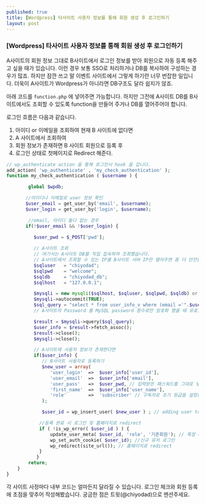 ```yaml
---
published: true
title: [Wordpress] 타사이트 사용자 정보를 통해 회원 생성 후 로그인하기 
layout: post
---
```

### [Wordpress] 타사이트 사용자 정보를 통해 회원 생성 후 로그인하기 

A사이트의 회원 정보 그대로 B사이트에서 로그인 정보를 받아 회원으로 자동 등록 해주고 싶을 때가 있습니다. 이런 경우 보통 SSO로 처리하거나 DB를 복사하여 구성하는 경우가 많죠. 하지만 잠깐 쓰고 말 이벤트 사이트에서 그렇게 하기란 너무 번잡한 일입니다. 더욱이 A사이트가 Wordpress가 아니라면 DB구조도 달라 쉽지가 않죠.

아래 코드를 `function.php` 에 넣어주면 가능합니다.
하지만 그전에 A사이트 DB를 B사이트에서도 조회할 수 있도록 function을 만들어 주거나 DB를 열어주어야 합니다.

로그인 흐름은 다음과 같습니다.

1. 아이디 or 이메일을 조회하여 현재 B 사이트에 없다면
2. A 사이트에서 조회하여 
3. 회원 정보가 존재하면 B 사이트 회원으로 등록 후 
4. 로그인 상태로 첫페이지로 Redirect 해준다.

```php
// wp_authenticate action 을 통해 로그인시 hook 을 겁니다.
add_action( 'wp_authenticate' , 'my_check_authentication' );
function my_check_authentication ( $username ) {

        global $wpdb;

       //아이디나 이메일로 user 정보 확인
       $user_email = get_user_by('email', $username);
       $user_login = get_user_by('login', $username);

        //email, 아이디 둘다 없는 경우 
       if(!$user_email && !$user_login) {  
       
          $user_pwd = $_POST['pwd'];

          // A사이트 조회
          // 여기서는 A사이트 DB를 직접 접속하여 조회했습니다.
          // A사이트에서 조회할 수 있는 IP를 B사이트 서버 IP만 열어주면 좀 더 안전합니다.
          $sqluser   = "chiyodad";
          $sqlpwd    = "welcome";
          $sqldb     = "chiyodad_db";
          $sqlhost   = "127.0.0.1";

          $mysqli = new mysqli($sqlhost, $sqluser, $sqlpwd, $sqldb) or die("sql error.");
          $mysqli->autocommit(TRUE);
          $sql_query = "select * from user_info_v where (email ='".$username."' or user_id = '".$username."')  and user_pwd = password('".$user_pwd."') limit 1" ;
          // A사이트의 Password 를 MySQL password 함수로만 암호화 했을 때 유효합니다.

          $result = $mysqli->query($sql_query);
          $user_info = $result->fetch_assoc();
          $result->close();
          $mysqli->close();

          // A사이트에 사용자 정보가 존재한다면
          if($user_info) {   
             // B사이트 사용자로 등록하기
             $new_user = array(
                'user_login'  =>  $user_info['user_id'],
                'user_email'  =>  $user_info['email'],
                'user_pass'   =>  $user_pwd, // 입력받은 패스워드를 그대로 넣어줍니다.  
                'first_name'  =>  $user_info['user_name'], 
                'role'        =>  'subscriber' // 구독자로 초기 등급을 설정합니다.   
             );

             $user_id = wp_insert_user( $new_user ) ; // adding user to the database

            //등록 완료 시 로그인 및 홈페이지로 redirect
            if ( !is_wp_error( $user_id ) ) {                
                update_user_meta( $user_id, 'role', '기존회원'); // 특정 user_meta 값을 넣어주어야 할 때 
                wp_set_auth_cookie( $user_id); //신규 유저 로그인
                wp_redirect(site_url()); // 홈페이지로 redirect
            }
           }      
        return;
    }      
}
```

각 사이트 사정마다 내부 코드는 얼마든지 달라질 수 있습니다.
로그인 체크와 회원 등록에 초점을 맞추어 작성해봤습니다.
궁금한 점은 트윗(@chiyodad)으로 멘션주세요.
